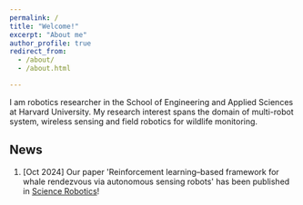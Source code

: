 ```yaml
---
permalink: /
title: "Welcome!"
excerpt: "About me"
author_profile: true
redirect_from: 
  - /about/
  - /about.html

---
```

I am robotics researcher in the School of Engineering and Applied Sciences at Harvard University. My research interest spans the domain of multi-robot system, wireless sensing and field robotics for wildlife monitoring.

News
------
1. [Oct 2024] Our paper 'Reinforcement learning–based framework for whale rendezvous via autonomous sensing robots' has been published in [Science Robotics](https://www.science.org/stoken/author-tokens/ST-2217/full)!
